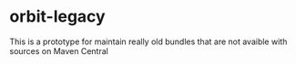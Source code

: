 # orbit-legacy
This is a prototype for maintain really old bundles that are not avaible with sources on Maven Central
